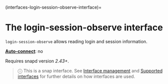 (interfaces-login-session-observe-interface)=
# The login-session-observe interface

`login-session-observe` allows reading login and session information.

**[Auto-connect](/t/interface-management/6154#heading--auto-connections)**: no</br>

Requires snapd version *2.43+*.

> ⓘ  This is a snap interface. See [Interface management](/) and [Supported interfaces](/interfaces/index) for further details on how interfaces are used.

